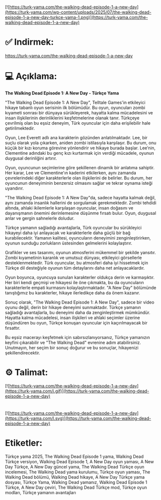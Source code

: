 [![https://turk-yama.com/the-walking-dead-episode-1-a-new-day](https://turk-yama.com/wp-content/uploads/2025/07/the-walking-dead-episode-1-a-new-day-turkce-yama-1.png)](https://turk-yama.com/the-walking-dead-episode-1-a-new-day)
# ✅ Indirmek:
https://turk-yama.com/the-walking-dead-episode-1-a-new-day
# 💻 Açıklama:
**The Walking Dead Episode 1: A New Day - Türkçe Yama**

"The Walking Dead Episode 1: A New Day", Telltale Games'in etkileyici hikaye tabanlı oyun serisinin ilk bölümüdür. Bu oyun, oyuncuları zombi kıyameti sonrası bir dünyaya sürükleyerek, hayatta kalma mücadelesini ve insan ilişkilerinin derinliklerini keşfetmelerine olanak tanır. Türkçeye çevrilmiş olan bu eşsiz deneyim, Türk oyuncular için daha erişilebilir hale getirilmektedir.

Oyun, Lee Everett adlı ana karakterin gözünden anlatılmaktadır. Lee, bir suçlu olarak yola çıkarken, aniden zombi istilasıyla karşılaşır. Bu durum, onu küçük bir kızı koruma görevine yönlendirir ve hikaye burada başlar. Lee’nin, Clementine adındaki bu genç kızı kurtarmak için verdiği mücadele, oyunun duygusal derinliğini artırır.

Oyun, oyuncunun seçimlerine göre şekillenen dinamik bir anlatıma sahiptir. Her karar, Lee ve Clementine'ın kaderini etkilerken, aynı zamanda çevrelerindeki diğer karakterlerle olan ilişkilerini de belirler. Bu durum, her oyuncunun deneyiminin benzersiz olmasını sağlar ve tekrar oynama isteği uyandırır.

"The Walking Dead Episode 1: A New Day"da, sadece hayatta kalmak değil, aynı zamanda insanlık hallerini de sorgulamak gerekmektedir. Zombi tehdidi altında, ahlaki ikilemlerle karşılaşan oyuncular, insan doğasını ve dayanışmanın önemini derinlemesine düşünme fırsatı bulur. Oyun, duygusal anlar ve gergin sahnelerle doludur.

Türkçe yamanın sağladığı avantajlarla, Türk oyuncular bu sürükleyici hikayeyi daha iyi anlayacak ve karakterlerle daha güçlü bir bağ kurabilecektir. Yamanın kalitesi, oyuncuların deneyimini zenginleştirirken, oyunun sunduğu zorlukların üstesinden gelmelerini kolaylaştırır. 

Grafikler ve ses tasarımı, oyunun atmosferini mükemmel bir şekilde yansıtır. Zombi kıyametinin karanlık ve umutsuz dünyası, etkileyici görsellerle desteklenmektedir. Türk oyuncular, bu atmosferi daha iyi hissetmek için Türkçe dil desteğiyle oyunun tüm detaylarını daha net anlayacaklardır.

Oyun boyunca, oyuncuya sunulan karakterler oldukça derin ve karmaşıktır. Her biri kendi geçmişi ve hikayesi ile öne çıkmakta, bu da oyuncuların karakterlerle empati kurmasını kolaylaştırmaktadır. "A New Day" bölümünde tanıştığımız bu karakterler, hikaye ilerledikçe daha da önem kazanır.

Sonuç olarak, "The Walking Dead Episode 1: A New Day", sadece bir video oyunu değil, derin bir hikaye deneyimi sunmaktadır. Türkçe yamanın sağladığı avantajlarla, bu deneyimi daha da zenginleştirmek mümkündür. Hayatta kalma mücadelesi, insan ilişkileri ve ahlaki seçimler üzerine düşündüren bu oyun, Türkçe konuşan oyuncular için kaçırılmayacak bir fırsattır.

Bu eşsiz macerayı keşfetmek için sabırsızlanıyorsanız, Türkçe yamanızın keyfini çıkarabilir ve "The Walking Dead" evrenine adım atabilirsiniz. Unutmayın, her seçim bir sonuç doğurur ve bu sonuçlar, hikayenizi şekillendirecektir.
# ⚙️ Talimat:
[![https://turk-yama.com/the-walking-dead-episode-1-a-new-day](https://turk-yama.com/i.gif)](https://turk-yama.com/the-walking-dead-episode-1-a-new-day)
#
[![https://turk-yama.com/the-walking-dead-episode-1-a-new-day](https://turk-yama.com/l.svg)](https://turk-yama.com/the-walking-dead-episode-1-a-new-day)
# Etiketler:
Türkçe yama 2025, The Walking Dead Episode 1 yama, Walking Dead Türkçe versiyon, Walking Dead Episode 1, A New Day oyun yaması, A New Day Türkçe, A New Day güncel yama, The Walking Dead Türkçe oyun incelemesi, The Walking Dead yama kurulumu, Türkçe oyun yaması, The Walking Dead bölümü, Walking Dead hikaye, A New Day Türkçe yama dosyası, Türkçe Yama, Walking Dead yamanız, Walking Dead Episode 1 Türkçe, A New Day çeviri, The Walking Dead Türkçe mod, Türkçe oyun modları, Türkçe yamanın avantajları


